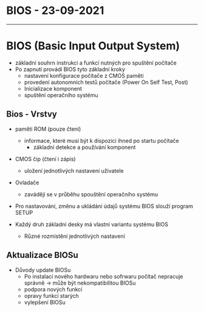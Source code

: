 # BIOS - 23-09-2021
---
# BIOS (Basic Input Output System)
- základní souhrn instrukcí a funkcí nutných pro spuštění počítače
- Po zapnutí provádí BIOS tyto základní kroky
	- nastavení konfigurace počítače z CMOS paměti
	- provedení autonomních testů počítače (Power On Self Test, Post)
	- Inicializace komponent
	- spuštění operačního systému

## Bios - Vrstvy
- paměti ROM (pouze čtení)
	- informace, které musí být k dispozici ihned po startu počítače
		- základní detekce a používání komponent
- CMOS čip (čtení i zápis)
	- uložení jednotlivých nastavení uživatele
- Ovladače
	- zavádějí se v průběhu spouštění operačního systému

- Pro nastavování, změnu a ukládání údajů systému BIOS slouží program SETUP
- Každý druh základní desky má vlastní variantu systému BIOS
	- Různé rozmístění jednotlivých nastavení

## Aktualizace BIOSu
- Důvody update BIOSu
	- Po instalaci nového hardwaru nebo sofrwaru počítač nepracuje správně -> může být nekompatibilitou BIOSu
	- podpora nových funkcí
	- opravy funkcí starých
	- vylepšení BIOSu


